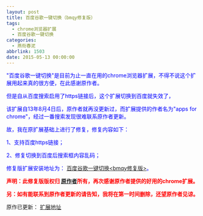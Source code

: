 ```yaml
---
layout: post
title: 百度谷歌一键切换（bmqy修复版）
tags:
  - chrome浏览器扩展
  - 百度谷歌一键切换
categories:
  - 燕衔春泥
abbrlink: 1503
date: 2015-05-13 00:00:00
---
```


<!-- build time:Sat Jun 23 2018 12:05:16 GMT+0800 (中国标准时间) -->

<span style="color:#00f">"百度谷歌一键切换"是目前为止一直在用的chrome浏览器扩展，不得不说这个扩展用起来真的很方便，在此感谢原作者。</span>

<span style="color:#00f">但是自从百度搜索启用了https链接后，这个扩展切换到百度就失效了，</span>

<span style="color:#00f">该扩展自13年8月4日后，原作者就再没更新过，而扩展提供的作者名为"apps for chrome"，经过一番搜索发现很难联系原作者更新。</span>

<span style="color:#00f">故，我在原扩展基础上进行了修复，修复内容如下：</span>

<span style="color:#00f">1、支持百度https链接；</span>

<span style="color:#00f">2、修复切换到百度后搜索框内容乱码；</span>

<span style="color:#00f">修复版扩展安装地址为： [百度谷歌一键切换<bmqy修复版>](https://chrome.google.com/webstore/detail/%E7%99%BE%E5%BA%A6%E8%B0%B7%E6%AD%8C%E4%B8%80%E9%94%AE%E5%88%87%E6%8D%A2/fknieppmhfgnjilnkdeoegocjkijpbfh?hl=zh-CN)。</span>

**<span style="color:red">声明：此修复版版权归 [原作者](https://chrome.google.com/webstore/detail/%E7%99%BE%E5%BA%A6%E8%B0%B7%E6%AD%8C%E4%B8%80%E9%94%AE%E5%88%87%E6%8D%A2/fknieppmhfgnjilnkdeoegocjkijpbfh?hl=zh-CN)所有，再次感谢原作者提供的好用的chrome扩展。</span>**

**<span style="color:red">另：如有能联系到原作者更新的请告知，我将在第一时间删除，还望原作者见谅。</span>**

原作已更新： [扩展地址](https://chrome.google.com/webstore/detail/%E4%B8%80%E9%94%AE%E5%88%87%E6%8D%A2/fknieppmhfgnjilnkdeoegocjkijpbfh/related)
<!-- rebuild by neat -->